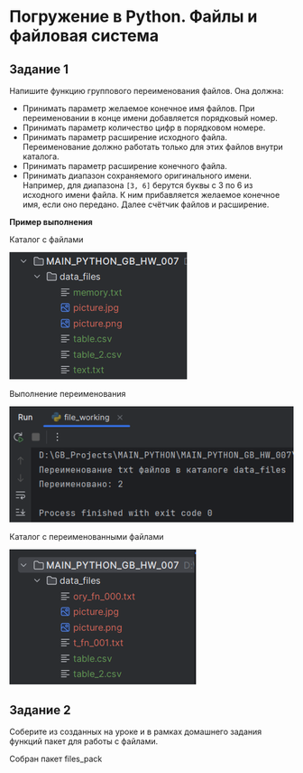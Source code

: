 # Погружение в Python. Файлы и файловая система

## Задание 1

Напишите функцию группового переименования файлов. Она должна:
- Принимать параметр желаемое конечное имя файлов. При переименовании в конце имени добавляется порядковый номер.
- Принимать параметр количество цифр в порядковом номере.
- Принимать параметр расширение исходного файла. Переименование должно работать только для этих файлов внутри каталога.
- Принимать параметр расширение конечного файла.
- Принимать диапазон сохраняемого оригинального имени. Например, для диапазона ```[3, 6]``` берутся буквы с 3 по 6 из исходного имени файла. К ним прибавляется желаемое конечное имя, если оно передано. Далее счётчик файлов и расширение.

**Пример выполнения**

Каталог с файлами

![img.png](img/img_1-01.png)

Выполнение переименования

![img.png](img/img_1-02.png)

Каталог с переименованными файлами

![img.png](img/img_1-03.png)

## Задание 2

Соберите из созданных на уроке и в рамках домашнего задания функций пакет для работы с файлами.

Собран пакет files_pack  